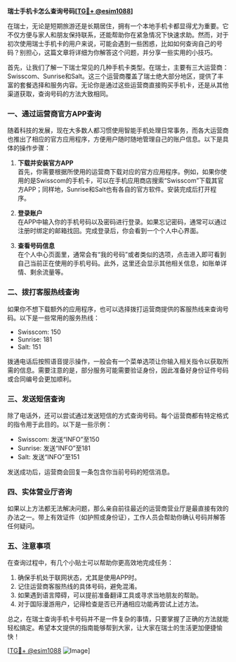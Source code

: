 **瑞士手机卡怎么查询号码[[TG💪+ @esim1088](https://t.me/s/esim1088)]**

在瑞士，无论是短期旅游还是长期居住，拥有一个本地手机卡都显得尤为重要。它不仅方便与家人和朋友保持联系，还能帮助你在紧急情况下快速求助。然而，对于初次使用瑞士手机卡的用户来说，可能会遇到一些困惑，比如如何查询自己的号码？别担心，这篇文章将详细为你解答这个问题，并分享一些实用的小技巧。

首先，让我们了解一下瑞士常见的几种手机卡类型。在瑞士，主要有三大运营商：Swisscom、Sunrise和Salt。这三个运营商覆盖了瑞士绝大部分地区，提供了丰富的套餐选择和服务内容。无论你是通过这些运营商直接购买手机卡，还是从其他渠道获取，查询号码的方法大致相同。

### **一、通过运营商官方APP查询**

随着科技的发展，现在大多数人都习惯使用智能手机处理日常事务，而各大运营商也推出了相应的官方应用程序，方便用户随时随地管理自己的账户信息。以下是具体的操作步骤：

1. **下载并安装官方APP**  
   首先，你需要根据所使用的运营商下载对应的官方应用程序。例如，如果你使用的是Swisscom的手机卡，可以在手机应用商店搜索“Swisscom”下载其官方APP；同样地，Sunrise和Salt也有各自的官方软件。安装完成后打开程序。

2. **登录账户**  
   在APP中输入你的手机号码以及密码进行登录。如果忘记密码，通常可以通过注册时绑定的邮箱找回。完成登录后，你会看到一个个人中心界面。

3. **查看号码信息**  
   在个人中心页面里，通常会有“我的号码”或者类似的选项，点击进入即可看到自己当前正在使用的手机号码。此外，这里还会显示其他相关信息，如账单详情、剩余流量等。

### **二、拨打客服热线查询**

如果你不想下载额外的应用程序，也可以选择拨打运营商提供的客服热线来查询号码。以下是一些常用的服务热线：

- Swisscom: 150  
- Sunrise: 181  
- Salt: 151  

拨通电话后按照语音提示操作，一般会有一个菜单选项让你输入相关指令以获取所需的信息。需要注意的是，部分服务可能需要验证身份，因此准备好身份证件号码或合同编号会更加顺利。

### **三、发送短信查询**

除了电话外，还可以尝试通过发送短信的方式查询号码。每个运营商都有特定格式的指令用于此目的。以下是一些示例：

- Swisscom: 发送“INFO”至150  
- Sunrise: 发送“INFO”至181  
- Salt: 发送“INFO”至151  

发送成功后，运营商会回复一条包含你当前号码的短信消息。

### **四、实体营业厅咨询**

如果以上方法都无法解决问题，那么亲自前往最近的运营商营业厅是最直接有效的办法之一。带上有效证件（如护照或身份证），工作人员会帮助你确认号码并解答任何疑问。

### **五、注意事项**

在查询过程中，有几个小贴士可以帮助你更高效地完成任务：

1. 确保手机处于联网状态，尤其是使用APP时。
2. 记住运营商客服热线的具体号码，避免混淆。
3. 如果遇到语言障碍，可以提前准备翻译工具或寻求当地朋友的帮助。
4. 对于国际漫游用户，记得检查是否已开通相应功能再尝试上述方法。

总之，在瑞士查询手机卡号码并不是一件复杂的事情，只要掌握了正确的方法就能轻松搞定。希望本文提供的指南能够帮到大家，让大家在瑞士的生活更加便捷愉快！

[[TG💪+ @esim1088](https://t.me/s/esim1088) ![Image](https://i.postimg.cc/4NQfJmqS/Snipaste-2025-05-13-00-14-12.png)]